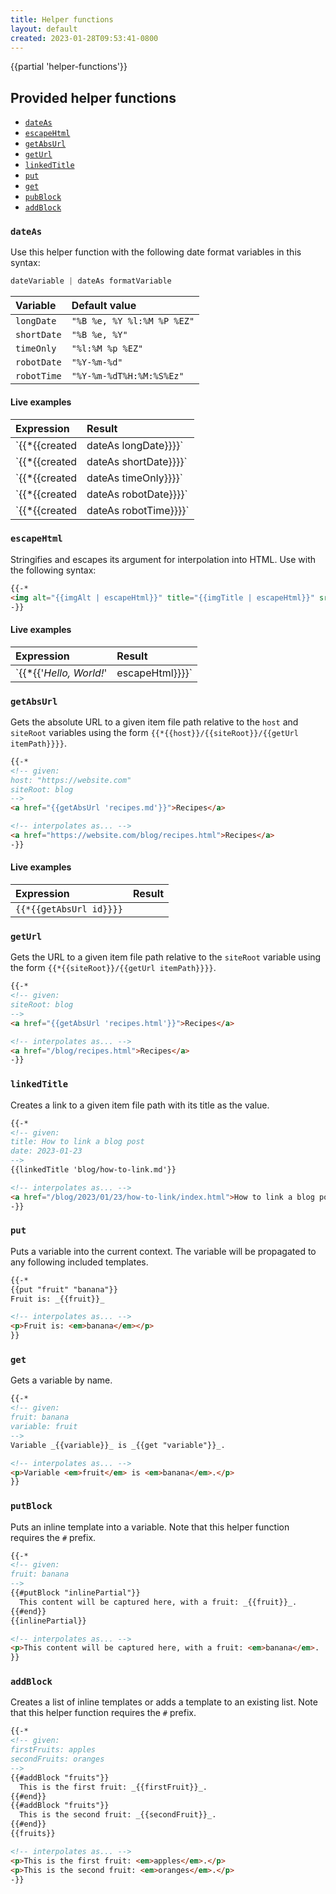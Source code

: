 ```yaml
---
title: Helper functions
layout: default
created: 2023-01-28T09:53:41-0800
---
```


{{partial 'helper-functions'}}

## Provided helper functions

* [`dateAs`](#dateas)
* [`escapeHtml`](#escapehtml)
* [`getAbsUrl`](#getabsurl)
* [`getUrl`](#geturl)
* [`linkedTitle`](#linkedtitle)
* [`put`](#put)
* [`get`](#get)
* [`pubBlock`](#putblock)
* [`addBlock`](#addblock)

### `dateAs`

Use this helper function with the following date format variables in this syntax:

```haskell
dateVariable | dateAs formatVariable
```

| Variable    | Default value              |
|:------------|:---------------------------|
| `longDate`  | `"%B %e, %Y %l:%M %P %EZ"` |
| `shortDate` | `"%B %e, %Y"`              |
| `timeOnly`  | `"%l:%M %p %EZ"`           |
| `robotDate` | `"%Y-%m-%d"`               |
| `robotTime` | `"%Y-%m-%dT%H:%M:%S%Ez"`   |

#### Live examples

| Expression                            | Result                           |
|:--------------------------------------|:---------------------------------|
| `{{*{{created | dateAs longDate}}}}`  | `{{created | dateAs longDate}}`  |
| `{{*{{created | dateAs shortDate}}}}` | `{{created | dateAs shortDate}}` |
| `{{*{{created | dateAs timeOnly}}}}`  | `{{created | dateAs timeOnly}}`  |
| `{{*{{created | dateAs robotDate}}}}` | `{{created | dateAs robotDate}}` |
| `{{*{{created | dateAs robotTime}}}}` | `{{created | dateAs robotTime}}` |

### `escapeHtml`

Stringifies and escapes its argument for interpolation into HTML. Use with the following syntax:

```html
{{-*
<img alt="{{imgAlt | escapeHtml}}" title="{{imgTitle | escapeHtml}}" src="...">
-}}
```

#### Live examples

| Expression                                       | Result                                      |
|:-------------------------------------------------|:--------------------------------------------|
| `{{*{{'<em>Hello, World!</em>' | escapeHtml}}}}` | `{{'<em>Hello, World!</em>' | escapeHtml}}` |

### `getAbsUrl`

Gets the absolute URL to a given item file path relative to the `host` and `siteRoot` variables using the form `{{*{{host}}/{{siteRoot}}/{{getUrl itemPath}}}}`.

```html
{{-*
<!-- given:
host: "https://website.com"
siteRoot: blog
-->
<a href="{{getAbsUrl 'recipes.md'}}">Recipes</a>

<!-- interpolates as... -->
<a href="https://website.com/blog/recipes.html">Recipes</a>
-}}
```

#### Live examples

| Expression              | Result |
|:------------------------|:-------|
| `{{*{{getAbsUrl id}}}}`

### `getUrl`

Gets the URL to a given item file path relative to the `siteRoot` variable using the form `{{*{{siteRoot}}/{{getUrl itemPath}}}}`.

```html
{{-*
<!-- given:
siteRoot: blog
-->
<a href="{{getAbsUrl 'recipes.html'}}">Recipes</a>

<!-- interpolates as... -->
<a href="/blog/recipes.html">Recipes</a>
-}}
```

### `linkedTitle`

Creates a link to a given item file path with its title as the value.

```html
{{-*
<!-- given:
title: How to link a blog post
date: 2023-01-23
-->
{{linkedTitle 'blog/how-to-link.md'}}

<!-- interpolates as... -->
<a href="/blog/2023/01/23/how-to-link/index.html">How to link a blog post</a>
-}}
```

### `put`

Puts a variable into the current context. The variable will be propagated to any following included templates.

```html
{{-*
{{put "fruit" "banana"}}
Fruit is: _{{fruit}}_

<!-- interpolates as... -->
<p>Fruit is: <em>banana</em></p>
}}
```

### `get`

Gets a variable by name.

```html
{{-*
<!-- given:
fruit: banana
variable: fruit
-->
Variable _{{variable}}_ is _{{get "variable"}}_.

<!-- interpolates as... -->
<p>Variable <em>fruit</em> is <em>banana</em>.</p>
}}
```

### `putBlock`

Puts an inline template into a variable. Note that this helper function requires the `#` prefix.

```html
{{-*
<!-- given:
fruit: banana
-->
{{#putBlock "inlinePartial"}}
  This content will be captured here, with a fruit: _{{fruit}}_.
{{#end}}
{{inlinePartial}}

<!-- interpolates as... -->
<p>This content will be captured here, with a fruit: <em>banana</em>.
}}
```

### `addBlock`

Creates a list of inline templates or adds a template to an existing list. Note that this helper function requires the `#` prefix.

```html
{{-*
<!-- given:
firstFruits: apples
secondFruits: oranges
-->
{{#addBlock "fruits"}}
  This is the first fruit: _{{firstFruit}}_.
{{#end}}
{{#addBlock "fruits"}}
  This is the second fruit: _{{secondFruit}}_.
{{#end}}
{{fruits}}

<!-- interpolates as... -->
<p>This is the first fruit: <em>apples</em>.</p>
<p>This is the second fruit: <em>oranges</em>.</p>
-}}
```
